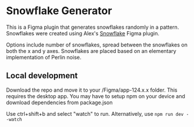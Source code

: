 # Snowflake Generator
This is a Figma plugin that generates snowflakes randomly in a pattern.
Snowflakes were created using Alex's [Snowflake](https://www.figma.com/community/plugin/1434601307616372925/snowflake) Figma plugin.

Options include number of snowflakes, spread between the snowflakes on both the x and y axes. Snowflakes are placed based on an elementary implementation of Perlin noise.

## Local development
Download the repo and move it to your /Figma/app-124.x.x folder.
This requires the desktop app.
You may have to setup npm on your device and download dependencies from package.json

Use ctrl+shift+b and select "watch" to run. Alternatively, use ```npm run dev --watch```